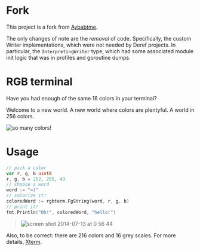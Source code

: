 # Fork

This project is a fork from [Aybabtme](https://github.com/aybabtme/rgbterm).

The only changes of note are the _removal_ of code. Specifically, the custom
Writer implementations, which were not needed by Deref projects. In particular,
the `InterpretingWriter` type, which had some associated module init logic
that was in profiles and goroutine dumps.

# RGB terminal

Have you had enough of the same 16 colors in your terminal?

Welcome to a new world. A new world where colors are plentyful.
A world in 256 colors.

![so many colors!](https://cloud.githubusercontent.com/assets/1189716/3563662/15e67546-0a49-11e4-871e-47e694d08981.png)

# Usage

```go
// pick a color
var r, g, b uint8
r, g, b = 252, 255, 43
// choose a word
word := "=)"
// colorize it!
coloredWord := rgbterm.FgString(word, r, g, b)
// print it!
fmt.Println("Oh!", coloredWord, "hello!")
```

> ![screen shot 2014-07-13 at 0 56 44](https://cloud.githubusercontent.com/assets/1189716/3563695/54e7f048-0a4a-11e4-8b53-613761c6c4e2.png)

Also, to be correct: there are 216 colors and 16 grey scales. For more details, [Xterm][xterm-wiki].

[xterm-wiki]: https://en.wikipedia.org/wiki/Xterm
